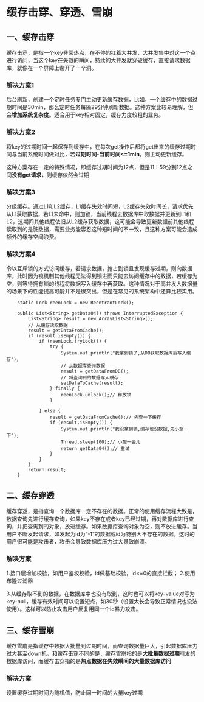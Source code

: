 # 缓存击穿、穿透、雪崩

## 一、缓存击穿

缓存击穿，是指一个key非常热点，在不停的扛着大并发，大并发集中对这一个点进行访问，当这个key在失效的瞬间，持续的大并发就穿破缓存，直接请求数据库，就像在一个屏障上凿开了一个洞。

### 解决方案1

后台刷新，创建一个定时任务专门主动更新缓存数据，比如，一个缓存中的数据过期时间是30min，那么定时任务每隔29分钟刷新数据。这种方案比较易理解，但会**增加系统复杂度**。适合用于key相对固定，缓存力度较粗的业务。

### 解决方案2

将key的过期时间一起保存到缓存中，在每次get操作后都将get出来的缓存过期时间与当前系统时间做对比，若**过期时间-当前时间<=1min**，则主动更新缓存。

这种方案存在一定的特殊情况，即缓存过期时间为12点，但是11：59分到12点之间**没有get请求**，则缓存依然会过期

### 解决方案3

分级缓存。通过L1和L2缓存，L1缓存失效时间短，L2缓存失效时间长，请求优先从L1获取数据，若L1未命中，则加锁，当前线程去数据库中取数据并更新到L1和L2，这期间其他线程依旧从L2缓存获取数据，这可能会导致更新数据前其他线程读取到的是脏数据，需要业务能容忍这种短时间的不一致，且这种方案可能会造成额外的缓存空间浪费。

### 解决方案4

令以互斥锁的方式访问缓存，若请求数据，抢占到锁且发现缓存过期，则向数据库，此时因为锁机制其他线程无法得到锁进而只能去访问缓存中的数据，若缓存为空，则等待拥有锁的线程将数据写入缓存中再获取。这种情况对于高并发大数据量的场景下的性能提高可能并不是很突出，但是在常见的系统架构中还算比较实用。

```
	static Lock reenLock = new ReentrantLock();
 
    public List<String> getData04() throws InterruptedException {
        List<String> result = new ArrayList<String>();
        // 从缓存读取数据
        result = getDataFromCache();
        if (result.isEmpty()) {
            if (reenLock.tryLock()) {
                try {
                    System.out.println("我拿到锁了,从DB获取数据库后写入缓存");
                    // 从数据库查询数据
                    result = getDataFromDB();
                    // 将查询到的数据写入缓存
                    setDataToCache(result);
                } finally {
                    reenLock.unlock();// 释放锁
                }
 
            } else {
                result = getDataFromCache();// 先查一下缓存
                if (result.isEmpty()) {
                    System.out.println("我没拿到锁,缓存也没数据,先小憩一下");
                    Thread.sleep(100);// 小憩一会儿
                    return getData04();// 重试
                }
            }
        }
        return result;
    }
```



## 二、缓存穿透

缓存穿透，是指查询一个数据库一定不存在的数据。正常的使用缓存流程大致是，数据查询先进行缓存查询，如果key不存在或者key已经过期，再对数据库进行查询，并把查询到的对象，放进缓存。如果数据库查询对象为空，则不放进缓存。当用户不断发起请求，如发起为id为“-1”的数据或id为特别大不存在的数据。这时的用户很可能是攻击者，攻击会导致数据库压力过大导致崩溃。

### 解决方案

1.接口层增加校验，如用户鉴权校验，id做基础校验，id<=0的直接拦截；
2.使用布隆过滤器

3.从缓存取不到的数据，在数据库中也没有取到，这时也可以将key-value对写为key-null，缓存有效时间可以设置短点，如30秒（设置太长会导致正常情况也没法使用）。这样可以防止攻击用户反复用同一个id暴力攻击。



## 三、缓存雪崩

缓存雪崩是指缓存中数据大批量到过期时间，而查询数据量巨大，引起数据库压力过大甚至down机。和缓存击穿不同的是，缓存雪崩指的是**大批量数据过期**引发的数据库访问，而缓存击穿指的是**热点数据在失效瞬间的大量数据库访问**

### 解决方案

设置缓存过期时间为随机值，防止同一时间的大量key过期